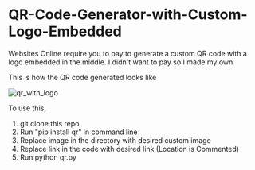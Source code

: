 # QR-Code-Generator-with-Custom-Logo-Embedded
Websites Online require you to pay to generate a custom QR code with a logo embedded in the middle. I didn't want to pay so I made my own 

This is how the QR code generated looks like

![qr_with_logo](https://github.com/user-attachments/assets/265f18a8-424c-4559-b0d0-8761557e3466)

To use this,
1) git clone this repo
2) Run "pip install qr" in command line
3) Replace image in the directory with desired custom image
4) Replace link in the code with desired link (Location is Commented)
5) Run python qr.py
